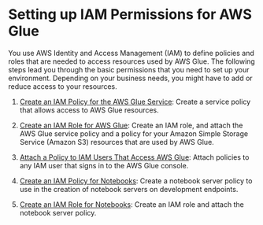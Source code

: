 # Setting up IAM Permissions for AWS Glue<a name="getting-started-access"></a>

You use AWS Identity and Access Management \(IAM\) to define policies and roles that are needed to access resources used by AWS Glue\. The following steps lead you through the basic permissions that you need to set up your environment\. Depending on your business needs, you might have to add or reduce access to your resources\.

1. [Create an IAM Policy for the AWS Glue Service](create-service-policy.md): Create a service policy that allows access to AWS Glue resources\.

1. [Create an IAM Role for AWS Glue](create-an-iam-role.md): Create an IAM role, and attach the AWS Glue service policy and a policy for your Amazon Simple Storage Service \(Amazon S3\) resources that are used by AWS Glue\.

1. [Attach a Policy to IAM Users That Access AWS Glue](attach-policy-iam-user.md): Attach policies to any IAM user that signs in to the AWS Glue console\.

1. [Create an IAM Policy for Notebooks](create-notebook-policy.md): Create a notebook server policy to use in the creation of notebook servers on development endpoints\.

1. [Create an IAM Role for Notebooks](create-an-iam-role-notebook.md): Create an IAM role and attach the notebook server policy\.